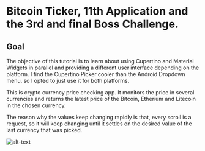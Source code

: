 


# Bitcoin Ticker, 11th Application and the 3rd and final Boss Challenge.

## Goal

The objective of this tutorial is to learn about using Cupertino and Material Widgets in parallel and providing a different user interface depending on the platform. I find the Cupertino Picker cooler than the Android Dropdown menu, so I opted to just use it for both platforms.

This is crypto currency price checking app. It monitors the price in several currencies and returns the latest price of the Bitcoin, Etherium and Litecoin in the chosen currency.

The reason why the values keep changing rapidly is that, every scroll is a request, so it will keep changing until it settles on the desired value of the last currency that was picked.


![alt-text](https://media.giphy.com/media/YMe1c8DZkn2zt7DXor/giphy.gif)
